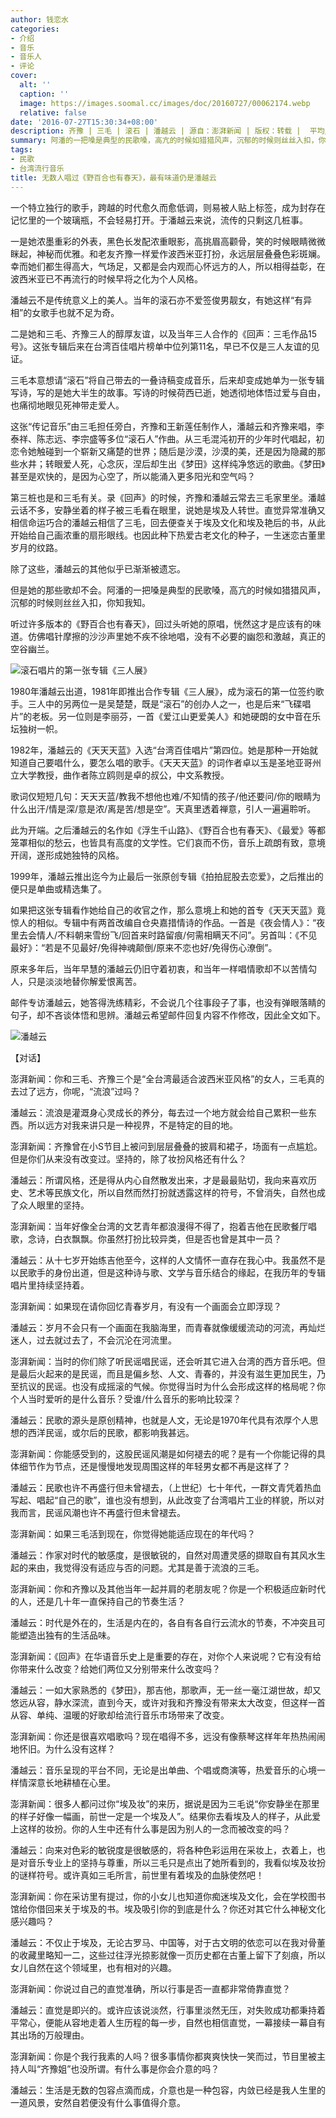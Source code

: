 ```yaml
---
author: 钱恋水
categories:
- 介绍
- 音乐
- 音乐人
- 评论
cover:
  alt: ''
  caption: ''
  image: https://images.soomal.cc/images/doc/20160727/00062174.webp
  relative: false
date: '2016-07-27T15:30:34+08:00'
description: 齐豫 | 三毛 | 滚石 | 潘越云 | 源自：澎湃新闻 | 版权：转载 |  平均/总评分：00.00/0
summary: 阿潘的一把嗓是典型的民歌嗓，高亢的时候如猎猎风声，沉郁的时候则丝丝入扣，你知我知。听过许多版本的《野百合也有春天》，回过头听她的原唱，恍然这才是应该有的味道。仿佛唱针摩擦的沙沙声里她不疾不徐地唱，没有不必要的幽怨和激越，真正的空谷幽兰……
tags:
- 民歌
- 台湾流行音乐
title: 无数人唱过《野百合也有春天》，最有味道仍是潘越云
---
```


一个特立独行的歌手，跨越的时代愈久而愈低调，则易被人贴上标签，成为封存在记忆里的一个玻璃瓶，不会轻易打开。于潘越云来说，流传的只剩这几桩事。

一是她浓墨重彩的外表，黑色长发配浓重眼影，高挑眉高颧骨，笑的时候眼睛微微眯起，神秘而优雅。和老友齐豫一样爱作波西米亚打扮，永远层层叠叠色彩斑斓。幸而她们都生得高大，气场足，又都是会内观而心怀远方的人，所以相得益彰，在波西米亚已不再流行的时候早将之化为个人风格。

潘越云不是传统意义上的美人。当年的滚石亦不爱签俊男靓女，有她这样“有异相”的女歌手也就不足为奇。

二是她和三毛、齐豫三人的醇厚友谊，以及当年三人合作的《回声：三毛作品15号》。这张专辑后来在台湾百佳唱片榜单中位列第11名，早已不仅是三人友谊的见证。

三毛本意想请“滚石”将自己带去的一叠诗稿变成音乐，后来却变成她单为一张专辑写诗，写的是她大半生的故事。写诗的时候荷西已逝，她透彻地体悟过爱与自由，也痛彻地眼见死神带走爱人。

这张“传记音乐”由三毛担任旁白，齐豫和王新莲任制作人，潘越云和齐豫来唱，李泰祥、陈志远、李宗盛等多位“滚石人”作曲。从三毛混沌初开的少年时代唱起，初恋令她触碰到一个崭新又痛楚的世界；随后是沙漠，沙漠的美，还是因为隐藏的那些水井；转眼爱人死，心念灰，涅后却生出《梦田》这样纯净悠远的歌曲。《梦田》甚至是欢快的，是因为心空了，所以能涌入更多阳光和空气吗？

第三桩也是和三毛有关。录《回声》的时候，齐豫和潘越云常去三毛家里坐。潘越云话不多，安静坐着的样子被三毛看在眼里，说她是埃及人转世。直觉异常准确又相信命运巧合的潘越云相信了三毛，回去便查关于埃及文化和埃及艳后的书，从此开始给自己画浓重的扇形眼线。也因此种下热爱古老文化的种子，一生迷恋古董里岁月的纹路。

除了这些，潘越云的其他似乎已渐渐被遗忘。

但是她的那些歌却不会。阿潘的一把嗓是典型的民歌嗓，高亢的时候如猎猎风声，沉郁的时候则丝丝入扣，你知我知。

听过许多版本的《野百合也有春天》，回过头听她的原唱，恍然这才是应该有的味道。仿佛唱针摩擦的沙沙声里她不疾不徐地唱，没有不必要的幽怨和激越，真正的空谷幽兰。



![滚石唱片的第一张专辑《三人展》](https://images.soomal.cc/images/doc/20111012/00014024_01.webp)





1980年潘越云出道，1981年即推出合作专辑《三人展》，成为滚石的第一位签约歌手。三人中的另两位一是吴楚楚，既是“滚石”的创办人之一，也是后来“飞碟唱片”的老板。另一位则是李丽芬，一首《爱江山更爱美人》和她硬朗的女中音在乐坛独树一帜。

1982年，潘越云的《天天天蓝》入选“台湾百佳唱片”第四位。她是那种一开始就知道自己要唱什么，要怎么唱的歌手。《天天天蓝》的词作者卓以玉是圣地亚哥州立大学教授，曲作者陈立鸥则是卓的叔公，中文系教授。

歌词仅短短几句：天天天蓝/教我不想他也难/不知情的孩子/他还要问/你的眼睛为什么出汗/情是深/意是浓/离是苦/想是空”。天真里透着禅意，引人一遍遍聆听。

此为开端。之后潘越云的名作如《浮生千山路》、《野百合也有春天》、《最爱》等都笼罩相似的愁云，也皆具有高度的文学性。它们哀而不伤，音乐上疏朗有致，意境开阔，遂形成她独特的风格。

1999年，潘越云推出迄今为止最后一张原创专辑《拍拍屁股去恋爱》，之后推出的便只是单曲或精选集了。

如果把这张专辑看作她给自己的收官之作，那么意境上和她的首专《天天天蓝》竟惊人的相似。专辑中有两首改编自仓央嘉措情诗的作品。一首是《夜会情人》：“夜里去会情人/不料朝来雪纷飞/回首来时路留痕/何需相瞒天不问”。另首叫：《不见最好》：“若是不见最好/免得神魂颠倒/原来不恋也好/免得伤心潦倒”。





原来多年后，当年早慧的潘越云仍旧守着初衷，和当年一样唱情歌却不以苦情勾人，只是淡淡地替你解爱恨离苦。

邮件专访潘越云，她答得洗练精彩，不会说几个往事段子了事，也没有弹眼落睛的句子，却不吝谈体悟和思辨。潘越云希望邮件回复内容不作修改，因此全文如下。

![潘越云](https://images.soomal.cc/images/doc/20160727/00062174.webp)





【对话】

澎湃新闻：你和三毛、齐豫三个是“全台湾最适合波西米亚风格”的女人，三毛真的去过了远方，你呢，“流浪”过吗？

潘越云：流浪是灌溉身心灵成长的养分，每去过一个地方就会给自己累积一些东西。所以远方对我来讲只是一种视界，不是特定的目的地。

澎湃新闻：齐豫曾在小S节目上被问到层层叠叠的披肩和裙子，场面有一点尴尬。但是你们从来没有改变过。坚持的，除了妆扮风格还有什么？

潘越云：所谓风格，还是得从内心自然散发出来，才是最最贴切，我向来喜欢历史、艺术等民族文化，所以自然而然打扮就透露这样的符号，不曾消失，自然也成了众人眼里的坚持。

澎湃新闻：当年好像全台湾的文艺青年都浪漫得不得了，抱着吉他在民歌餐厅唱歌，念诗，白衣飘飘。你虽然打扮比较异类，但是否也曾是其中一员？

潘越云：从十七岁开始练吉他至今，这样的人文情怀一直存在我心中。我虽然不是以民歌手的身份出道，但是这种诗与歌、文学与音乐结合的缘起，在我历年的专辑唱片里持续坚持着。

澎湃新闻：如果现在请你回忆青春岁月，有没有一个画面会立即浮现？

潘越云：岁月不会只有一个画面在我脑海里，而青春就像缓缓流动的河流，再灿烂迷人，过去就过去了，不会沉沦在河流里。

澎湃新闻：当时的你们除了听民谣唱民谣，还会听其它进入台湾的西方音乐吧。但是最后火起来的是民谣，而且是偏乡愁、人文、青春的，并没有滋生更加民生，乃至抗议的民谣。也没有成摇滚的气候。你觉得当时为什么会形成这样的格局呢？你个人当时爱听的是什么音乐？受谁/什么音乐的影响比较深？

潘越云：民歌的源头是原创精神，也就是人文，无论是1970年代具有浓厚个人思想的西洋民谣，或尔后的民歌，都影响我甚远。

澎湃新闻：你能感受到的，这股民谣风潮是如何褪去的呢？是有一个你能记得的具体细节作为节点，还是慢慢地发现周围这样的年轻男女都不再是这样了？

潘越云：民歌也许不再盛行但未曾褪去，（上世纪）七十年代，一群文青凭着热血写起、唱起“自己的歌”，谁也没有想到，从此改变了台湾唱片工业的样貌，所以对我而言，民谣风潮也许不再盛行但未曾褪去。

澎湃新闻：如果三毛活到现在，你觉得她能适应现在的年代吗？

潘越云：作家对时代的敏感度，是很敏锐的，自然对周遭灵感的撷取自有其风水生起的来由，我觉得没有适应与否的问题。尤其是善于流浪的三毛。

澎湃新闻：你和齐豫以及其他当年一起并肩的老朋友呢？你是一个积极适应新时代的人，还是几十年一直保持自己的节奏生活？

潘越云：时代是外在的，生活是内在的，各自有各自行云流水的节奏，不冲突且可能塑造出独有的生活品味。

澎湃新闻：《回声》在华语音乐史上是重要的存在，对你个人来说呢？它有没有给你带来什么改变？给她们两位又分别带来什么改变吗？

潘越云：一如大家熟悉的《梦田》，那吉他，那歌声，无一丝一毫江湖世故，却又悠远从容，静水深流，直到今天，或许对我和齐豫没有带来太大改变，但这样一首从容、单纯、温暖的好歌却给流行音乐市场带来了改变。

澎湃新闻：你还是很喜欢唱歌吗？现在唱得不多，远没有像蔡琴这样年年热热闹闹地怀旧。为什么没有这样？

潘越云：音乐呈现的平台不同，无论是出单曲、个唱或商演等，热爱音乐的心境一样情深意长地耕植在心里。

澎湃新闻：很多人都问过你“埃及妆”的来历，据说是因为三毛说“你安静坐在那里的样子好像一幅画，前世一定是一个埃及人”。结果你去看埃及人的样子，从此爱上这样的妆扮。你的人生中还有什么事是因为别人的一念而被改变的吗？

潘越云：向来对色彩的敏锐度是很敏感的，将各种色彩运用在采妆上，衣着上，也是对音乐专业上的坚持与尊重，所以三毛只是点出了她所看到的，我看似埃及妆扮的谜样符号。或许真如三毛所言，前世里有着埃及的血脉使然吧！

澎湃新闻：你在采访里有提过，你的小女儿也知道你痴迷埃及文化，会在学校图书馆给你借回来关于埃及的书。埃及吸引你的到底是什么？你还对其它什么神秘文化感兴趣吗？

潘越云：不仅止于埃及，无论古罗马、中国等，对于古文明的依恋可以在我对骨董的收藏里略知一二，这些过往浮光掠影就像一页历史都在古董上留下了刻痕，所以女儿自然在这个领域里，也有相对的兴趣。

澎湃新闻：你说过自己的直觉准确，所以行事是否一直都非常倚靠直觉？

潘越云：直觉是即兴的。或许应该说淡然，行事里淡然无压，对失败成功都秉持着平常心，便能从容地走着人生历程的每一步，自然也相信直觉，一幕接续一幕自有其出场的万般理由。

澎湃新闻：你是个我行我素的人吗？很多事情你都爽爽快快一笑而过，节目里被主持人叫“齐豫姐”也没所谓。有什么事是你会介意的吗？

潘越云：生活是无数的包容点滴而成，介意也是一种包容，内敛已经是我人生里的一道风景，安然自若便没有什么事值得介意。